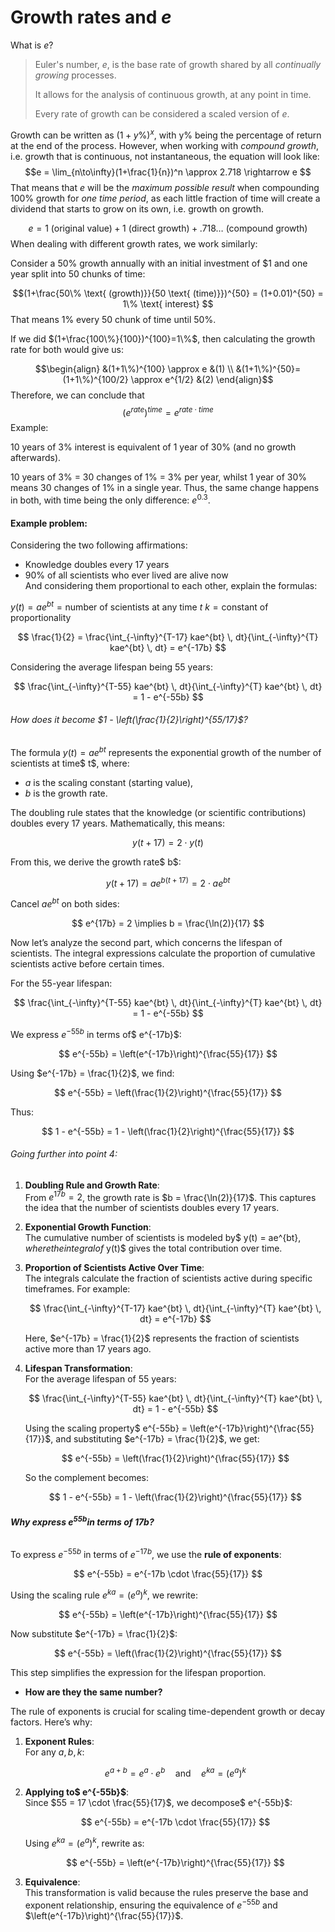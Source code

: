 # Growth rates and  $e$

What is $e$?
> Euler's number, $e$, is the base rate of growth shared by all *continually growing* processes.
> 
> It allows for the analysis of continuous growth, at any point in time.
> 
> Every rate of growth can be considered a scaled version of $e$.


Growth can be written as $(1+y\%)^x$, with y% being the percentage of return at the end of the process. However, when working with *compound growth*, i.e. growth that is continuous, not instantaneous, the equation will look like:
$$e = \lim_{n\to\infty}(1+\frac{1}{n})^n \approx 2.718 \rightarrow e $$
That means that $e$ will be the *maximum possible result* when compounding 100% growth for *one time period*, as each little fraction of time will create a dividend that starts to grow on its own, i.e. growth on growth.

$$e = 1 \text{ (original value)} + 1 \text{ (direct growth)} + .718\dots \text{ (compound growth)} $$
When dealing with different growth rates, we work similarly:

Consider a 50% growth annually with an initial investment of $1 and one year split into 50 chunks of time:

$$(1+\frac{50\% \text{ (growth)}}{50 \text{ (time)}})^{50} = (1+0.01)^{50} = 1\% \text{ interest} $$
That means 1% every 50 chunk of time until 50%.

If we did $(1+\frac{100\%}{100})^{100}=1\%$, then calculating the growth rate for both would give us:

$$\begin{align}
&(1+1\%)^{100} \approx e &(1)
\\
&(1+1\%)^{50}=(1+1\%)^{100/2} \approx e^{1/2} &(2)
\end{align}$$
Therefore, we can conclude that
$$(e^{rate})^{time}=e^{rate\cdot time} $$
Example:

10 years of 3% interest is equivalent of 1 year of 30% (and no growth afterwards).

10 years of 3% = 30 changes of 1% = 3% per year, whilst 1 year of 30% means 30 changes of 1% in a single year. Thus, the same change happens in both, with time being the only difference: $e^{0.3}$.


#### Example problem:
Considering the two following affirmations:  
- Knowledge doubles every 17 years  
- 90% of all scientists who ever lived are alive now  
And considering them proportional to each other, explain the formulas:  

$y(t) = ae^{bt} = \text{number of scientists at any time } t$
$k = \text{constant of proportionality}$

$$
\frac{1}{2} = \frac{\int_{-\infty}^{T-17} kae^{bt} \, dt}{\int_{-\infty}^{T} kae^{bt} \, dt} = e^{-17b}
$$  

Considering the average lifespan being 55 years:  

$$
\frac{\int_{-\infty}^{T-55} kae^{bt} \, dt}{\int_{-\infty}^{T} kae^{bt} \, dt} = 1 - e^{-55b}
$$

###### How does it become $1 - \left(\frac{1}{2}\right)^{55/17}$?


The formula $y(t) = ae^{bt}$ represents the exponential growth of the number of scientists at time$ t$, where:  

- $a$ is the scaling constant (starting value),  
- $b$ is the growth rate.  

The doubling rule states that the knowledge (or scientific contributions) doubles every 17 years. Mathematically, this means:

$$
y(t + 17) = 2 \cdot y(t)
$$

From this, we derive the growth rate$ b$:  

$$
y(t + 17) = ae^{b(t + 17)} = 2 \cdot ae^{bt}
$$

Cancel $ae^{bt}$ on both sides:  

$$
e^{17b} = 2 \implies b = \frac{\ln(2)}{17}
$$

Now let’s analyze the second part, which concerns the lifespan of scientists. The integral expressions calculate the proportion of cumulative scientists active before certain times.

For the 55-year lifespan:  

$$
\frac{\int_{-\infty}^{T-55} kae^{bt} \, dt}{\int_{-\infty}^{T} kae^{bt} \, dt} = 1 - e^{-55b}
$$

We express  $e^{-55b}$ in terms of$ e^{-17b}$:  

$$
e^{-55b} = \left(e^{-17b}\right)^{\frac{55}{17}}
$$

Using  $e^{-17b} = \frac{1}{2}$, we find:

$$
e^{-55b} = \left(\frac{1}{2}\right)^{\frac{55}{17}}
$$

Thus:

$$
1 - e^{-55b} = 1 - \left(\frac{1}{2}\right)^{\frac{55}{17}}
$$



###### Going further into point 4:

1. **Doubling Rule and Growth Rate**:  
   From  $e^{17b} = 2$, the growth rate is $b = \frac{\ln(2)}{17}$. This captures the idea that the number of scientists doubles every 17 years.

2. **Exponential Growth Function**:  
   The cumulative number of scientists is modeled by$ y(t) = ae^{bt}$, where the integral of$ y(t)$ gives the total contribution over time.

3. **Proportion of Scientists Active Over Time**:  
   The integrals calculate the fraction of scientists active during specific timeframes. For example:  

   $$
   \frac{\int_{-\infty}^{T-17} kae^{bt} \, dt}{\int_{-\infty}^{T} kae^{bt} \, dt} = e^{-17b}
   $$

   Here,  $e^{-17b} = \frac{1}{2}$ represents the fraction of scientists active more than 17 years ago.

4. **Lifespan Transformation**:  
   For the average lifespan of 55 years:  

   $$
   \frac{\int_{-\infty}^{T-55} kae^{bt} \, dt}{\int_{-\infty}^{T} kae^{bt} \, dt} = 1 - e^{-55b}
   $$

   Using the scaling property$ e^{-55b} = \left(e^{-17b}\right)^{\frac{55}{17}}$, and substituting  $e^{-17b} = \frac{1}{2}$, we get:

   $$
   e^{-55b} = \left(\frac{1}{2}\right)^{\frac{55}{17}}
   $$

   So the complement becomes:

   $$
   1 - e^{-55b} = 1 - \left(\frac{1}{2}\right)^{\frac{55}{17}}
   $$



###### **Why express  $e^{55b}$in terms of $17b$?**

To express  $e^{-55b}$ in terms of  $e^{-17b}$, we use the **rule of exponents**:

$$
e^{-55b} = e^{-17b \cdot \frac{55}{17}}
$$

Using the scaling rule   $e^{ka} = (e^a)^k$, we rewrite:

$$
e^{-55b} = \left(e^{-17b}\right)^{\frac{55}{17}}
$$

Now substitute  $e^{-17b} = \frac{1}{2}$:

$$
e^{-55b} = \left(\frac{1}{2}\right)^{\frac{55}{17}}
$$

This step simplifies the expression for the lifespan proportion.



- **How are they the same number?**


The rule of exponents is crucial for scaling time-dependent growth or decay factors. Here’s why:

1. **Exponent Rules**:  
   For any $a, b, k$:  

   $$
   e^{a + b} = e^a \cdot e^b \quad \text{and} \quad e^{ka} = (e^a)^k
   $$

2. **Applying to$ e^{-55b}$**:  
   Since $55 = 17 \cdot \frac{55}{17}$, we decompose$ e^{-55b}$:  

   $$
   e^{-55b} = e^{-17b \cdot \frac{55}{17}}
   $$

   Using $e^{ka} = (e^a)^k$, rewrite as:

   $$
   e^{-55b} = \left(e^{-17b}\right)^{\frac{55}{17}}
   $$

3. **Equivalence**:  
   This transformation is valid because the rules preserve the base and exponent relationship, ensuring the equivalence of $e^{-55b}$ and $\left(e^{-17b}\right)^{\frac{55}{17}}$.


